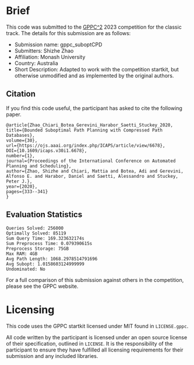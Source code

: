 # Brief

This code was submitted to the [GPPC^2](https://gppc.search-conference.org/) 2023 competition for the classic track.
The details for this submission are as follows:
- Submission name: gppc_suboptCPD
- Submitters: Shizhe Zhao
- Affiliation: Monash University
- Country: Australia
- Short Description: Adapted to work with the competition startkit, but otherwise unmodified and as implemented by the original authors.

## Citation

If you find this code useful, the participant has asked to cite the following paper.

	@article{Zhao_Chiari_Botea_Gerevini_Harabor_Saetti_Stuckey_2020,
	title={Bounded Suboptimal Path Planning with Compressed Path Databases},
	volume={30},
	url={https://ojs.aaai.org/index.php/ICAPS/article/view/6678},
	DOI={10.1609/icaps.v30i1.6678},
	number={1},
	journal={Proceedings of the International Conference on Automated Planning and Scheduling},
	author={Zhao, Shizhe and Chiari, Mattia and Botea, Adi and Gerevini, Alfonso E. and Harabor, Daniel and Saetti, Alessandro and Stuckey, Peter J.},
	year={2020},
	pages={333--341}
	}

## Evaluation Statistics

	Queries Solved: 256000
	Optimally Solved: 85119
	Sum Query Time: 169.323632174s
	Sum Preprocess Time: 0.079390615s
	Preprocess Storage: 75GB
	Max RAM: 4GB
	Avg Path Length: 1068.2978514791696
	Avg Subopt: 1.0158603124999999
	Undominated: No

For a full comparison of this submission against others in the competition, please see the GPPC website.

# Licensing

This code uses the GPPC startkit licensed under MIT found in `LICENSE.gppc`.

All code written by the participant is licensed under an open source license of their specification, outlined in `LICENSE`.
It is the responsibility of the participant to ensure they have fulfilled all licensing requirements for their submission and any included libraries.
